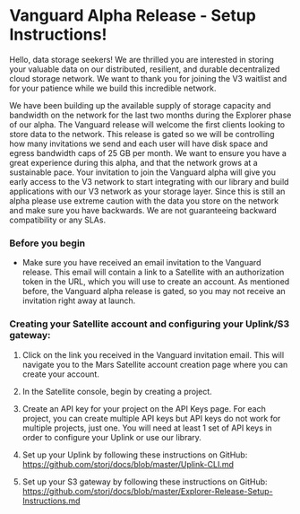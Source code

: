 # Vanguard Alpha Release - Setup Instructions!

Hello, data storage seekers! We are thrilled you are interested in storing your valuable data on our distributed, resilient, and durable decentralized cloud storage network. We want to thank you for joining the V3 waitlist and for your patience while we build this incredible network. 

We have been building up the available supply of storage capacity and bandwidth on the network for the last two months during the Explorer phase of our alpha.  The Vanguard release will welcome the first clients looking to store data to the network. This release is gated so we will be controlling how many invitations we send and each user will have disk space and egress bandwidth caps of 25 GB per month. We want to ensure you have a great experience during this alpha, and that the network grows at a sustainable pace. Your invitation to join the Vanguard alpha will give you early access to the V3 network to start integrating with our library and build applications with our V3 network as your storage layer. Since this is still an alpha please use extreme caution with the data you store on the network and make sure you have backwards. We are not guaranteeing backward compatibility or any SLAs. 

### Before you begin
- Make sure you have received an email invitation to the Vanguard release. This email will contain a link to a Satellite with an authorization token in the URL, which you will use to create an account. As mentioned before, the Vanguard alpha release is gated, so you may not receive an invitation right away at launch. 

### Creating your Satellite account and configuring your Uplink/S3 gateway:

1) Click on the link you received in the Vanguard invitation email. This will navigate you to the Mars Satellite account creation page where you can create your account. 

2) In the Satellite console, begin by creating a project. 

3) Create an API key for your project on the API Keys page. For each project, you can create multiple API keys but API keys do not work for multiple projects, just one. You will need at least 1 set of API keys in order to configure your Uplink or use our library. 

4) Set up your Uplink by following these instructions on GitHub: https://github.com/storj/docs/blob/master/Uplink-CLI.md

5) Set up your S3 gateway by following these  instructions on GitHub: https://github.com/storj/docs/blob/master/Explorer-Release-Setup-Instructions.md


